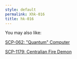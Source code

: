 ```yaml
---
style: default
permalink: Xhk-016
title: hk-016
---
```

You may also like:

[SCP-062: "Quantum" Computer](http://scp-wiki.net/scp-062)

[SCP-1179: Centralian Fire Demon](http://scp-wiki.net/scp-1179)
